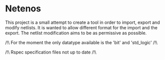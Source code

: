 # Netenos

This project is a small attempt to create a tool in order to import, export and modify netlists.
It is wanted to allow different format for the import and the export.
The netlist modification aims to be as permissive as possible.


/!\ For the moment the only datatype available is the 'bit' and 'std_logic' /!\


/!\ Rspec specification files not up to date /!\